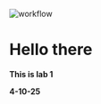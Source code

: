 ![workflow](https://github.com/Chanmyae27/DevOps/actions/workflows/main.yml/badge.svg)

# Hello there

**This is lab 1**

**4-10-25** 